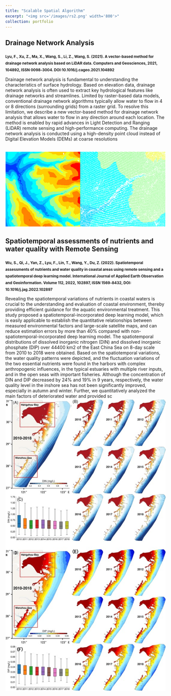 ```yaml
---
title: "Scalable Spatial Algorithm"
excerpt: "<img src='/images/rs2.png' width='800'>"
collection: portfolio
---
```


<h2>Drainage Network Analysis</h2>

<sub><strong>Lyu, F., Xu, Z., Ma, X., Wang, S., Li, Z., Wang, S. (2021). A vector‑based method for drainage network analysis based on LiDAR
data. Computers and Geosciences, 2021, 104892, ISSN 0098‑3004. DOI:10.1016/j.cageo.2021.104892</strong></sub>

Drainage network analysis is fundamental to understanding the characteristics of surface hydrology. Based on elevation data, drainage network analysis is often used to extract key hydrological features like drainage networks and streamlines. Limited by raster-based data models, conventional drainage network algorithms typically allow water to flow in 4 or 8 directions (surrounding grids) from a raster grid. To resolve this limitation, we describe a new vector-based method for drainage network analysis that allows water to flow in any direction around each location. The method is enabled by rapid advances in Light Detection and Ranging (LiDAR) remote sensing and high-performance computing. The drainage network analysis is conducted using a high-density point cloud instead of Digital Elevation Models (DEMs) at coarse resolutions

<br/><img src='/images/rs2-2.png' width='800'>

<h2>Spatiotemporal assessments of nutrients and water quality with Remote Sensing</h2>

<sub><strong>Wu, S., Qi, J., Yan, Z., Lyu, F., Lin, T., Wang, Y., Du, Z. (2022). Spatiotemporal assessments of nutrients and water quality in
coastal areas using remote sensing and a spatiotemporal deep learning model. International Journal of Applied Earth
Observation and Geoinformation. Volume 112, 2022, 102897, ISSN 1569‑8432, DOI: 10.1016/j.jag.2022.102897</strong></sub>

Revealing the spatiotemporal variations of nutrients in coastal waters is crucial to the understanding and evaluation of coastal environment, thereby providing efficient guidance for the aquatic environmental treatment. This study proposed a spatiotemporal-incorporated deep learning model, which is easily applicable to establish the quantitative relationships between measured environmental factors and large-scale satellite maps, and can reduce estimation errors by more than 40% compared with non-spatiotemporal-incorporated deep learning model. The spatiotemporal distributions of dissolved inorganic nitrogen (DIN) and dissolved inorganic phosphate (DIP) over 44400 km2 of the East China Sea on 8-day scale from 2010 to 2018 were obtained. Based on the spatiotemporal variations, the water quality patterns were depicted, and the fluctuation variations of the two essential nutrients were found in the harbors with complex anthropogenic influences, in the typical estuaries with multiple river inputs, and in the open seas with important fisheries. Although the concentration of DIN and DIP decreased by 24% and 19% in 9 years, respectively, the water quality level in the inshore sea has not been significantly improved, especially in autumn and winter. Further, we quantitatively analyzed the main factors of deteriorated water and provided sc
<br/><img src='/images/rs2-3.png' width='800'>


